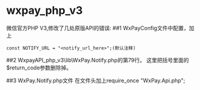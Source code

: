 # wxpay_php_v3
微信官方PHP V3,修改了几处原版API的错误:
##1
WxPayConfig文件中配置，加上
```
const NOTIFY_URL = "<notify_url_here>";(默认注释)
```

##2
WxpayAPI_php_v3\lib\WxPay.Notify.php的第79行。
这里把括号里面的$return_code参数删除掉。

##3
WxPay.Notify.php文件
在文件头加上require_once "WxPay.Api.php";

